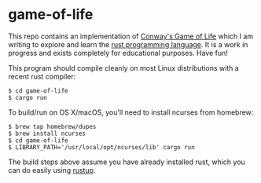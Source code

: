game-of-life
==============

This repo contains an implementation of [Conway's Game of Life](https://en.wikipedia.org/wiki/Conway%27s_Game_of_Life)
which I am writing to explore and learn the [rust programming language](https://www.rust-lang.org/). It is a work in
progress and exists completely for educational purposes. Have fun!

This program should compile cleanly on most Linux distributions with a recent rust compiler:
```
$ cd game-of-life
$ cargo run
```

To build/run on OS X/macOS, you'll need to install ncurses from homebrew:
```
$ brew tap homebrew/dupes
$ brew install ncurses
$ cd game-of-life
$ LIBRARY_PATH='/usr/local/opt/ncurses/lib' cargo run
```

The build steps above assume you have already installed rust, which you can do easily using
[rustup](https://www.rustup.rs/).